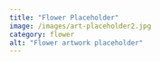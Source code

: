 ```yaml
---
title: "Flower Placeholder"
image: /images/art-placeholder2.jpg
category: flower
alt: "Flower artwork placeholder"
---
```

